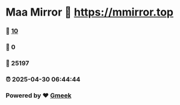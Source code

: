 # Maa Mirror :link: https://mmirror.top 
### :page_facing_up: [10](https://mmirror.top/tag.html) 
### :speech_balloon: 0 
### :hibiscus: 25197 
### :alarm_clock: 2025-04-30 06:44:44 
### Powered by :heart: [Gmeek](https://github.com/Meekdai/Gmeek)
